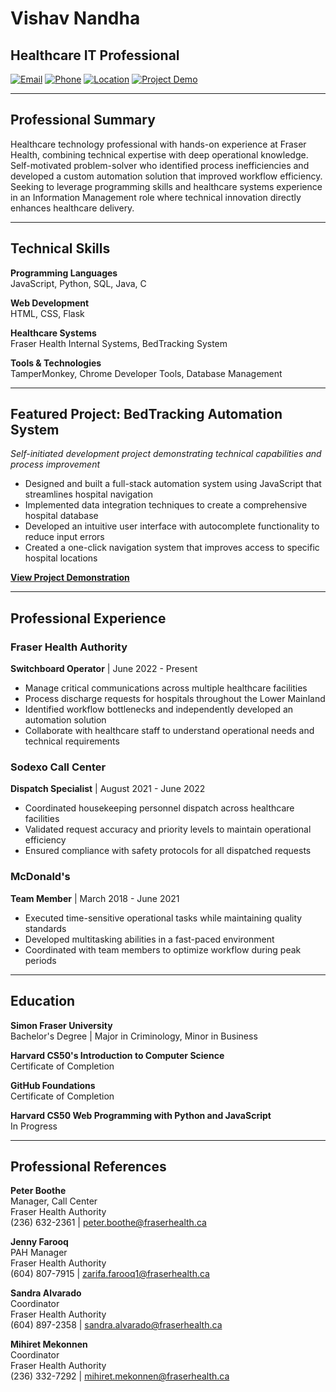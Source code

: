 # Vishav Nandha

## Healthcare IT Professional

[![Email](https://img.shields.io/badge/Email-vishav.nandha%40fraserhealth.ca-blue)](mailto:vishav.nandha@fraserhealth.ca)
[![Phone](https://img.shields.io/badge/Phone-604--614--4884-green)](tel:604-614-4884)
[![Location](https://img.shields.io/badge/Location-Surrey%2C%20BC-orange)](https://goo.gl/maps/YOUR_LOCATION)
[![Project Demo](https://img.shields.io/badge/Project-BedTracking%20Demo-red)](https://www.youtube.com/watch?v=XsWKpcahY_4)

---

## Professional Summary

Healthcare technology professional with hands-on experience at Fraser Health, combining technical expertise with deep operational knowledge. Self-motivated problem-solver who identified process inefficiencies and developed a custom automation solution that improved workflow efficiency. Seeking to leverage programming skills and healthcare systems experience in an Information Management role where technical innovation directly enhances healthcare delivery.

---

## Technical Skills

**Programming Languages**  
JavaScript, Python, SQL, Java, C

**Web Development**  
HTML, CSS, Flask

**Healthcare Systems**  
Fraser Health Internal Systems, BedTracking System

**Tools & Technologies**  
TamperMonkey, Chrome Developer Tools, Database Management

---

## Featured Project: BedTracking Automation System

*Self-initiated development project demonstrating technical capabilities and process improvement*

- Designed and built a full-stack automation system using JavaScript that streamlines hospital navigation
- Implemented data integration techniques to create a comprehensive hospital database
- Developed an intuitive user interface with autocomplete functionality to reduce input errors
- Created a one-click navigation system that improves access to specific hospital locations

[**View Project Demonstration**](https://www.youtube.com/watch?v=XsWKpcahY_4)

---

## Professional Experience

### Fraser Health Authority
**Switchboard Operator** | June 2022 - Present
- Manage critical communications across multiple healthcare facilities
- Process discharge requests for hospitals throughout the Lower Mainland
- Identified workflow bottlenecks and independently developed an automation solution
- Collaborate with healthcare staff to understand operational needs and technical requirements

### Sodexo Call Center
**Dispatch Specialist** | August 2021 - June 2022
- Coordinated housekeeping personnel dispatch across healthcare facilities
- Validated request accuracy and priority levels to maintain operational efficiency
- Ensured compliance with safety protocols for all dispatched requests

### McDonald's
**Team Member** | March 2018 - June 2021
- Executed time-sensitive operational tasks while maintaining quality standards
- Developed multitasking abilities in a fast-paced environment
- Coordinated with team members to optimize workflow during peak periods

---

## Education

**Simon Fraser University**  
Bachelor's Degree | Major in Criminology, Minor in Business

**Harvard CS50's Introduction to Computer Science**  
Certificate of Completion

**GitHub Foundations**  
Certificate of Completion

**Harvard CS50 Web Programming with Python and JavaScript**  
In Progress

---

## Professional References

**Peter Boothe**  
Manager, Call Center  
Fraser Health Authority  
(236) 632-2361 | peter.boothe@fraserhealth.ca

**Jenny Farooq**  
PAH Manager  
Fraser Health Authority  
(604) 807-7915 | zarifa.farooq1@fraserhealth.ca

**Sandra Alvarado**  
Coordinator  
Fraser Health Authority  
(604) 897-2358 | sandra.alvarado@fraserhealth.ca

**Mihiret Mekonnen**  
Coordinator  
Fraser Health Authority  
(236) 332-7292 | mihiret.mekonnen@fraserhealth.ca
